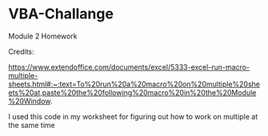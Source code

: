 # VBA-Challange
Module 2 Homework



Credits:

https://www.extendoffice.com/documents/excel/5333-excel-run-macro-multiple-sheets.html#:~:text=To%20run%20a%20macro%20on%20multiple%20sheets%20at,paste%20the%20following%20macro%20in%20the%20Module%20Window.

I used this code in my worksheet for figuring out how to work on multiple at the same time
